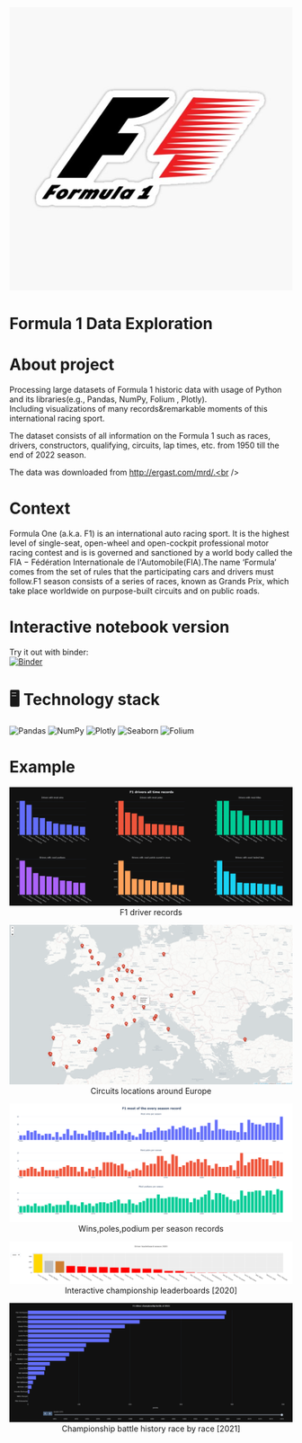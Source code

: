<p align="center">
  <img src="https://github.com/madrian98/Formula1DataExploration/blob/main/f1.png" />
</p>


# Formula 1 Data Exploration 
# About project
Processing large datasets of Formula 1 historic data with usage of Python and its libraries(e.g., Pandas, NumPy, Folium , Plotly).<br />
Including visualizations of many records&remarkable moments of this international racing sport.<br />

The dataset consists of all information on the Formula 1 such as races, drivers, constructors, qualifying, circuits, lap times, etc. from 1950 till the end of 2022 season.<br />


The data was downloaded from http://ergast.com/mrd/.<br />

# Context
Formula One (a.k.a. F1) is an international auto racing sport. It is the highest level of single-seat, open-wheel and open-cockpit professional motor racing contest and is is governed and sanctioned by a world body called the FIA − Fédération Internationale de l'Automobile(FIA).The name ‘Formula’ comes from the set of rules that the participating cars and drivers must follow.F1 season consists of a series of races, known as Grands Prix, which take place worldwide on purpose-built circuits and on public roads.

# Interactive notebook version
Try it out with binder:<br /> [![Binder](https://mybinder.org/badge_logo.svg)](https://mybinder.org/v2/gh/madrian98/Formula1DataExploration/main?labpath=Formula%201%20Data%20Exploration.ipynb)

# 🖥️ **Technology stack**  

![Pandas](https://img.shields.io/badge/pandas-%23150458.svg?style=for-the-badge&logo=pandas&logoColor=white)
![NumPy](https://img.shields.io/badge/numpy-%23013243.svg?style=for-the-badge&logo=numpy&logoColor=white)
![Plotly](https://img.shields.io/badge/Plotly-%233F4F75.svg?style=for-the-badge&logo=plotly&logoColor=white)
![Seaborn](https://img.shields.io/badge/Seaborn-%23ED8B00.svg?style=for-the-badge&logo=Seaborn&logoColor=white)
![Folium](https://img.shields.io/badge/Folium-%233F4F75.svg?style=for-the-badge&logo=Folium&logoColor=green)


# Example
<p align="center">
  <img src="https://github.com/madrian98/Formula1DataExploration/blob/main/README_Images/Driver%20records.png" />
  F1 driver records
</p>

<p align="center">
  <img src="https://github.com/madrian98/Formula1DataExploration/blob/main/README_Images/Circuits%20around%20Europe.png" />
  Circuits locations around Europe
</p>

<p align="center">
  <img src="https://github.com/madrian98/Formula1DataExploration/blob/main/README_Images/Most%20of%20every%20season%20records.png" />
  Wins,poles,podium per season records
</p>

<p align="center">
  <img src="https://github.com/madrian98/Formula1DataExploration/blob/main/README_Images/Driver%20leaderboard.png" />
  Interactive championship leaderboards [2020]
</p>

<p align="center">
  <img src="https://github.com/madrian98/Formula1DataExploration/blob/main/README_Images/Championship%20battle.png" />
  Championship battle history race by race [2021]
</p>





